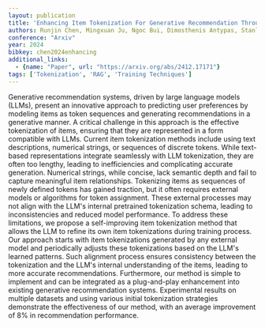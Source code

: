 ```yaml
---
layout: publication
title: 'Enhancing Item Tokenization For Generative Recommendation Through Self-improvement'
authors: Runjin Chen, Mingxuan Ju, Ngoc Bui, Dimosthenis Antypas, Stanley Cai, Xiaopeng Wu, Leonardo Neves, Zhangyang Wang, Neil Shah, Tong Zhao
conference: "Arxiv"
year: 2024
bibkey: chen2024enhancing
additional_links:
  - {name: "Paper", url: "https://arxiv.org/abs/2412.17171"}
tags: ['Tokenization', 'RAG', 'Training Techniques']
---
```

Generative recommendation systems, driven by large language models (LLMs),
present an innovative approach to predicting user preferences by modeling items
as token sequences and generating recommendations in a generative manner. A
critical challenge in this approach is the effective tokenization of items,
ensuring that they are represented in a form compatible with LLMs. Current item
tokenization methods include using text descriptions, numerical strings, or
sequences of discrete tokens. While text-based representations integrate
seamlessly with LLM tokenization, they are often too lengthy, leading to
inefficiencies and complicating accurate generation. Numerical strings, while
concise, lack semantic depth and fail to capture meaningful item relationships.
Tokenizing items as sequences of newly defined tokens has gained traction, but
it often requires external models or algorithms for token assignment. These
external processes may not align with the LLM's internal pretrained
tokenization schema, leading to inconsistencies and reduced model performance.
To address these limitations, we propose a self-improving item tokenization
method that allows the LLM to refine its own item tokenizations during training
process. Our approach starts with item tokenizations generated by any external
model and periodically adjusts these tokenizations based on the LLM's learned
patterns. Such alignment process ensures consistency between the tokenization
and the LLM's internal understanding of the items, leading to more accurate
recommendations. Furthermore, our method is simple to implement and can be
integrated as a plug-and-play enhancement into existing generative
recommendation systems. Experimental results on multiple datasets and using
various initial tokenization strategies demonstrate the effectiveness of our
method, with an average improvement of 8% in recommendation performance.
